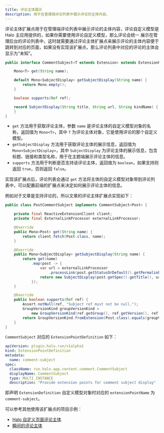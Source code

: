 ```yaml
---
title: 评论主体展示
description: 用于在管理端评论列表中展示评论的主体内容。
---
```


评论主体扩展点用于在管理端评论列表中展示评论的主体内容，评论自定义模型是 Halo 主应用提供的，如果你需要使用评论自定义模型，那么评论会统一
展示在管理后台的评论列表中，这时就需要通过评论主体扩展点来展示评论的主体内容便于跳转到对应的页面，如果没有实现该扩展点，那么评论列表中对应的评论的主体会显示为“未知”。

```java
public interface CommentSubject<T extends Extension> extends ExtensionPoint {

    Mono<T> get(String name);

    default Mono<SubjectDisplay> getSubjectDisplay(String name) {
        return Mono.empty();
    }

    boolean supports(Ref ref);

    record SubjectDisplay(String title, String url, String kindName) {
    }
}
```

- `get` 方法用于获取评论主体，参数 `name` 是评论主体的自定义模型对象的名称，返回值为 `Mono<T>`，其中 `T` 为评论主体对象，它是使用评论的那个自定义模型。
- `getSubjectDisplay` 方法用于获取评论主体的展示信息，返回值为 `Mono<SubjectDisplay>`，其中 `SubjectDisplay` 为评论主体的展示信息，包含标题、链接和类型名称，用于在主题端展示评论主体的信息。
- `supports` 方法用于判断是否支持该评论主体，返回值为 `boolean`，如果支持则返回 `true`，否则返回 `false`。

实现该扩展点后，评论列表会通过 `get` 方法将主体的自定义模型对象带到评论列表中，可以配置前端的扩展点来决定如何展示评论主体的信息。

例如对于文章是支持评论的，所以文章的评论主体扩展点实现如下：

```java
public class PostCommentSubject implements CommentSubject<Post> {

    private final ReactiveExtensionClient client;
    private final ExternalLinkProcessor externalLinkProcessor;

    @Override
    public Mono<Post> get(String name) {
        return client.fetch(Post.class, name);
    }

    @Override
    public Mono<SubjectDisplay> getSubjectDisplay(String name) {
        return get(name)
            .map(post -> {
                var url = externalLinkProcessor
                    .processLink(post.getStatusOrDefault().getPermalink());
                return new SubjectDisplay(post.getSpec().getTitle(), url, "文章");
            });
    }

    @Override
    public boolean supports(Ref ref) {
        Assert.notNull(ref, "Subject ref must not be null.");
        GroupVersionKind groupVersionKind =
            new GroupVersionKind(ref.getGroup(), ref.getVersion(), ref.getKind());
        return GroupVersionKind.fromExtension(Post.class).equals(groupVersionKind);
    }
}
```

`CommentSubject` 对应的 `ExtensionPointDefinition` 如下：

```yaml
apiVersion: plugin.halo.run/v1alpha1
kind: ExtensionPointDefinition
metadata:
  name: comment-subject
spec:
  className: run.halo.app.content.comment.CommentSubject
  displayName: CommentSubject
  type: MULTI_INSTANCE
  description: "Provide extension points for comment subject display"
```

即声明 `ExtensionDefinition` 自定义模型对象时对应的 `extensionPointName` 为 `comment-subject`。

可以参考其他使用该扩展点的项目示例：

- [Halo 自定义页面评论主体](https://github.com/halo-dev/halo/blob/main/application/src/main/java/run/halo/app/content/comment/SinglePageCommentSubject.java)
- [瞬间的评论主体](https://github.com/halo-sigs/plugin-moments/blob/096b1b3e4a2ca44b6f858ba1181b62eeff64a139/src/main/java/run/halo/moments/MomentCommentSubject.java#L25)
